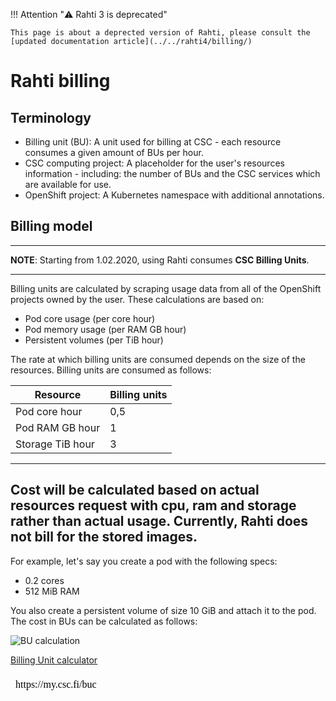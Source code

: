 <style>
.admonition-title { background-color: rgba(255, 145, 0, 0.1) !important; }
.admonition { background-color: white !important; }
</style>
!!! Attention "⚠️ Rahti 3 is deprecated"

    This page is about a deprected version of Rahti, please consult the [updated documentation article](../../rahti4/billing/)

# Rahti billing

## Terminology

* Billing unit (BU): A unit used for billing at CSC - each resource consumes a given amount of BUs per hour.
* CSC computing project: A placeholder for the user's resources information - including: the number of BUs and the CSC
services which are available for use.
* OpenShift project: A Kubernetes namespace with additional annotations.

## Billing model

------------------------------------------------------------------------------------------------------------------------

**NOTE**: Starting from 1.02.2020, using Rahti consumes **CSC Billing Units**.

------------------------------------------------------------------------------------------------------------------------

Billing units are calculated by scraping usage data from all of the OpenShift projects owned by the user.
These calculations are based on:

* Pod core usage (per core hour)
* Pod memory usage (per RAM GB hour)
* Persistent volumes (per TiB hour)

The rate at which billing units are consumed depends on the size of the
resources. Billing units are consumed as follows:

| Resource         | Billing units |
|------------------|---------------|
| Pod core hour    | 0,5           |
| Pod RAM GB hour  | 1             |
| Storage TiB hour | 3             |

------------------------------------------------------------------------------------------------------------------------
Cost will be calculated based on actual resources request with cpu, ram and storage rather than actual usage.
Currently, Rahti does not bill for the stored images.
------------------------------------------------------------------------------------------------------------------------

For example, let's say you create a pod with the following specs:

* 0.2 cores
* 512 MiB RAM

You also create a persistent volume of size 10 GiB and attach it to the pod. The
cost in BUs can be calculated as follows:

![BU calculation](img/BU-calculation.drawio.svg)

[Billing Unit calculator](https://my.csc.fi/buc)

<iframe srcdoc="https://my.csc.fi/buc" style="width: 100%; height: 1300px; border: 0"></iframe>
